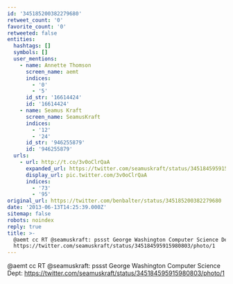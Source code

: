 ```yaml
---
id: '345185200382279680'
retweet_count: '0'
favorite_count: '0'
retweeted: false
entities:
  hashtags: []
  symbols: []
  user_mentions:
    - name: Annette Thomson
      screen_name: aemt
      indices:
        - '0'
        - '5'
      id_str: '16614424'
      id: '16614424'
    - name: Seamus Kraft
      screen_name: SeamusKraft
      indices:
        - '12'
        - '24'
      id_str: '946255879'
      id: '946255879'
  urls:
    - url: http://t.co/3v0oClrQaA
      expanded_url: https://twitter.com/seamuskraft/status/345184595915980803/photo/1
      display_url: pic.twitter.com/3v0oClrQaA
      indices:
        - '73'
        - '95'
original_url: https://twitter.com/benbalter/status/345185200382279680
date: '2013-06-13T14:25:39.000Z'
sitemap: false
robots: noindex
reply: true
title: >-
  @aemt cc RT @seamuskraft: pssst George Washington Computer Science Dept:
  https://twitter.com/seamuskraft/status/345184595915980803/photo/1
---
```


@aemt cc RT @seamuskraft: pssst George Washington Computer Science Dept: https://twitter.com/seamuskraft/status/345184595915980803/photo/1